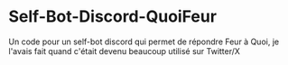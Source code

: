# Self-Bot-Discord-QuoiFeur
Un code pour un self-bot discord qui permet de répondre Feur à Quoi, je l'avais fait quand c'était devenu beaucoup utilisé sur Twitter/X
